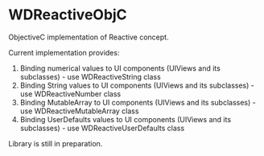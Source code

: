 # WDReactiveObjC

ObjectiveC implementation of Reactive concept. 

Current implementation provides:
1) Binding numerical values to UI components (UIViews and its subclasses) - use WDReactiveString class
2) Binding String values to UI components (UIViews and its subclasses) - use WDReactiveNumber class
3) Binding MutableArray to UI components (UIViews and its subclasses) - use WDReactiveMutableArray class
4) Binding UserDefaults values to UI components (UIViews and its subclasses) - use WDReactiveUserDefaults class

Library is still in preparation.
